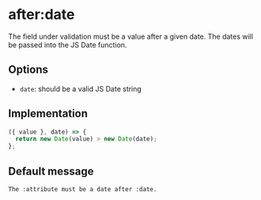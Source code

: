 # after:date

The field under validation must be a value after a given date. The dates will be passed into the JS Date function.

## Options

- `date`: should be a valid JS Date string

## Implementation

```js
({ value }, date) => {
  return new Date(value) > new Date(date);
};
```

## Default message

```
The :attribute must be a date after :date.
```
